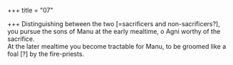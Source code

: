+++
title = "07"

+++
Distinguishing between the two [=sacrificers and non-sacrificers?], you  pursue the sons of Manu at the early mealtime, o Agni worthy of the  sacrifice.  
At the later mealtime you become tractable for Manu, to be groomed  like a foal [?] by the fire-priests.  